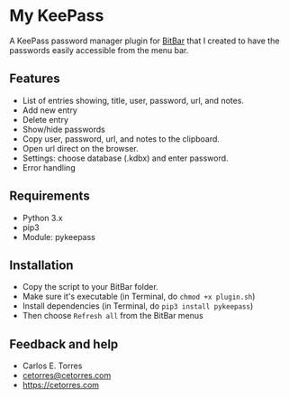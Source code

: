 # My KeePass
A KeePass password manager plugin for [BitBar](https://github.com/matryer/bitbar) that I created to have the passwords easily accessible from the menu bar.

## Features
- List of entries showing, title, user, password, url, and notes.
- Add new entry
- Delete entry
- Show/hide passwords
- Copy user, password, url, and notes to the clipboard.
- Open url direct on the browser.
- Settings: choose database (.kdbx) and enter password.
- Error handling

## Requirements
- Python 3.x
- pip3
- Module: pykeepass

## Installation
- Copy the script to your BitBar folder.
- Make sure it's executable (in Terminal, do `chmod +x plugin.sh`)
- Install dependencies (in Terminal, do `pip3 install pykeepass`)
- Then choose `Refresh all` from the BitBar menus

## Feedback and help
- Carlos E. Torres
- cetorres@cetorres.com
- https://cetorres.com
